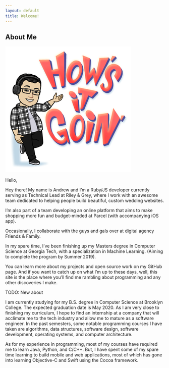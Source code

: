 ```yaml
---
layout: default
title: Welcome!
---
```


## About Me

<img class="profile-picture" src="benport.png">

Hello,

Hey there! My name is Andrew and I’m a Ruby/JS developer currently serving as Technical Lead at Riley & Grey, where I work with an awesome team dedicated to helping people build beautiful, custom wedding websites.

I’m also part of a team developing an online platform that aims to make shopping more fun and budget-minded at Parcel (with accompanying iOS app).

Occasionally, I collaborate with the guys and gals over at digital agency Friends & Family.

In my spare time, I’ve been finishing up my Masters degree in Computer Science at Georgia Tech, with a specialization in Machine Learning. (Aiming to complete the program by Summer 2019).

You can learn more about my projects and open source work on my GitHub page. And if you want to catch up on what I’m up to these days, well, this site is the place where you’ll find me rambling about programming and any other discoveries I make.




TODO: New about

I am currently studying for my B.S. degree in Computer Science at Brooklyn College. The expected graduation date is May 2020. As I am very close to finishing my curriculum, I hope to find an internship at a company that will acclimate me to the tech industry and allow me to mature as a software engineer. In the past semesters, some notable programming courses I have taken are algorithms, data structures, software design, software development, operating systems, and computer architecture.

As for my experience in programming, most of my courses have required me to learn Java, Python, and C/C++. But, I have spent some of my spare time learning to build mobile and web applications, most of which has gone into learning Objective-C and Swift using the Cocoa framework.
